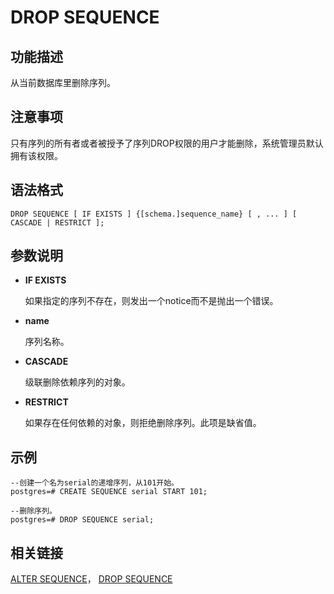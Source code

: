# DROP SEQUENCE<a name="ZH-CN_TOPIC_0289900269"></a>

## 功能描述<a name="zh-cn_topic_0283137072_zh-cn_topic_0237122149_zh-cn_topic_0059778402_section892464917343"></a>

从当前数据库里删除序列。

## 注意事项<a name="zh-cn_topic_0283137072_zh-cn_topic_0237122149_zh-cn_topic_0059778402_section3924194973416"></a>

只有序列的所有者或者被授予了序列DROP权限的用户才能删除，系统管理员默认拥有该权限。

## 语法格式<a name="zh-cn_topic_0283137072_zh-cn_topic_0237122149_zh-cn_topic_0059778402_section292414499345"></a>

```
DROP SEQUENCE [ IF EXISTS ] {[schema.]sequence_name} [ , ... ] [ CASCADE | RESTRICT ];
```

## 参数说明<a name="zh-cn_topic_0283137072_zh-cn_topic_0237122149_zh-cn_topic_0059778402_section1692544913344"></a>

-   **IF EXISTS**

    如果指定的序列不存在，则发出一个notice而不是抛出一个错误。

-   **name**

    序列名称。

-   **CASCADE**

    级联删除依赖序列的对象。

-   **RESTRICT**

    如果存在任何依赖的对象，则拒绝删除序列。此项是缺省值。


## 示例<a name="zh-cn_topic_0283137072_zh-cn_topic_0237122149_zh-cn_topic_0059778402_section13928174913345"></a>

```
--创建一个名为serial的递增序列，从101开始。
postgres=# CREATE SEQUENCE serial START 101;

--删除序列。
postgres=# DROP SEQUENCE serial;
```

## 相关链接<a name="zh-cn_topic_0283137072_zh-cn_topic_0237122149_zh-cn_topic_0059778402_section365162034413"></a>

[ALTER SEQUENCE](ALTER-SEQUENCE.md)，  [DROP SEQUENCE](DROP-SEQUENCE.md)

